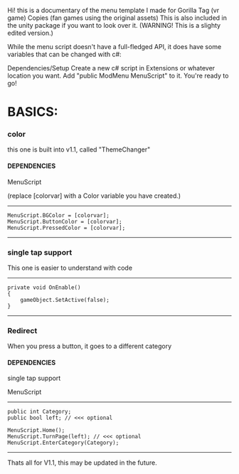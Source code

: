 Hi! this is a documentary of the menu template I made for Gorilla Tag (vr game) Copies (fan games using the original assets)
This is also included in the unity package if you want to look over it.
(WARNING! This is a slighty edited version.)

While the menu script doesn't have a full-fledged API, it does have some variables that can be changed with c#:

Dependencies/Setup
Create a new c# script in Extensions or whatever location you want.
Add "public ModMenu MenuScript" to it.
You're ready to go!

# BASICS:

### color
this one is built into v1.1, called "ThemeChanger"
#### DEPENDENCIES
MenuScript

(replace [colorvar] with a Color variable you have created.)
________________________________________________________________________________________________________________________________
	MenuScript.BGColor = [colorvar];
	MenuScript.ButtonColor = [colorvar];
	MenuScript.PressedColor = [colorvar];
________________________________________________________________________________________________________________________________
### single tap support
This one is easier to understand with code
________________________________________________________________________________________________________________________________
	private void OnEnable()
	{
		gameObject.SetActive(false);
	}
________________________________________________________________________________________________________________________________
### Redirect
When you press a button, it goes to a different category
#### DEPENDENCIES

single tap support

MenuScript
________________________________________________________________________________________________________________________________
	public int Category;
	public bool left; // <<< optional

	MenuScript.Home();
	MenuScript.TurnPage(left); // <<< optional
	MenuScript.EnterCategory(Category);
________________________________________________________________________________________________________________________________ 
Thats all for V1.1, this may be updated in the future.
